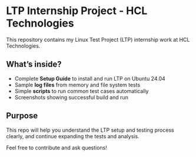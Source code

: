 # LTP Internship Project - HCL Technologies

This repository contains my Linux Test Project (LTP) internship work at HCL Technologies.

## What’s inside?
- Complete **Setup Guide** to install and run LTP on Ubuntu 24.04
- Sample **log files** from memory and file system tests
- Simple **scripts** to run common test cases automatically
- Screenshots showing successful build and run

## Purpose
This repo will help you understand the LTP setup and testing process clearly, and continue expanding the tests and analysis.

Feel free to contribute and ask questions!
